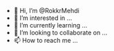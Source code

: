 - 👋 Hi, I’m @RokkrMehdi
- 👀 I’m interested in ...
- 🌱 I’m currently learning ...
- 💞️ I’m looking to collaborate on ...
- 📫 How to reach me ...

<!---
RokkrMehdi/RokkrMehdi is a ✨ special ✨ repository because its `README.md` (this file) appears on your GitHub profile.
You can click the Preview link to take a look at your changes.
--->
